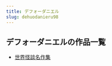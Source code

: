 ```yaml
---
title: デフォーダニエル
slug: dehuodanieru98
---
```


## デフォーダニエルの作品一覧

- [世界怪談名作集](shijieguaitanmingzuojida)
